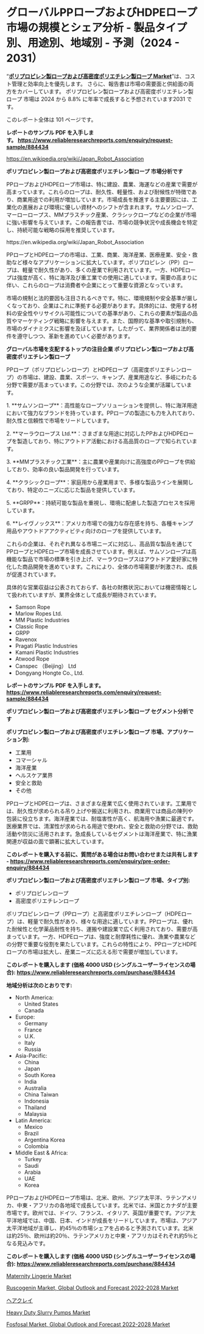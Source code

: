 <p><h1>グローバルPPロープおよびHDPEロープ市場の規模とシェア分析 - 製品タイプ別、用途別、地域別 - 予測（2024 - 2031）</h1></p><p>&ldquo;<strong><a href="https://www.reliableresearchreports.com/pp-ropes-and-hdpe-ropes-r884434">ポリプロピレン製ロープおよび高密度ポリエチレン製ロープ Market</a></strong>&rdquo;は、コスト管理と効率向上を優先します。 さらに、報告書は市場の需要面と供給面の両方をカバーしています。 ポリプロピレン製ロープおよび高密度ポリエチレン製ロープ 市場は 2024 から 8.8% に年率で成長すると予想されています2031 です。</p>
<p>このレポート全体は 101 ページです。</p>
<p><strong>レポートのサンプル PDF を入手します。&nbsp;<a href="https://www.reliableresearchreports.com/enquiry/request-sample/884434">https://www.reliableresearchreports.com/enquiry/request-sample/884434</a></strong></p>
<p><a href="https://en.wikipedia.org/wiki/Japan_Robot_Association">https://en.wikipedia.org/wiki/Japan_Robot_Association</a></p>
<p><strong>ポリプロピレン製ロープおよび高密度ポリエチレン製ロープ 市場分析です</strong></p>
<p><p>PPロープおよびHDPEロープ市場は、特に建設、農業、海運などの産業で需要が高まっています。これらのロープは、耐久性、軽量性、および耐候性が特徴であり、商業用途での利用が増加しています。市場成長を推進する主要要因には、工業化の進展および環境に優しい資材へのシフトが含まれます。サムソンロープ、マーローロープス、MMプラスチック産業、クラシックロープなどの企業が市場に強い影響を与えています。この報告書では、市場の競争状況や成長機会を特定し、持続可能な戦略の採用を推奨しています。</p></p>
<p>https://en.wikipedia.org/wiki/Japan_Robot_Association</p>
<p><p>PPロープとHDPEロープの市場は、工業、商業、海洋産業、医療産業、安全・救助など様々なアプリケーションに拡大しています。ポリプロピレン（PP）ロープは、軽量で耐久性があり、多くの産業で利用されています。一方、HDPEロープは強度が高く、特に海洋及び重工業での使用に適しています。需要の高まりに伴い、これらのロープは消費者や企業にとって重要な資源となっています。</p><p>市場の規制と法的要因も注目されるべきです。特に、環境規制や安全基準が厳しくなっており、企業はこれに準拠する必要があります。具体的には、使用する材料の安全性やリサイクル可能性についての基準があり、これらの要素が製品の品質やマーケティング戦略に影響を与えます。また、国際的な基準や取引規制も、市場のダイナミクスに影響を及ぼしています。したがって、業界関係者は法的要件を遵守しつつ、革新を進めていく必要があります。</p></p>
<p><strong>グローバル市場を支配するトップの注目企業 ポリプロピレン製ロープおよび高密度ポリエチレン製ロープ</strong></p>
<p><p>PPロープ（ポリプロピレンロープ）とHDPEロープ（高密度ポリエチレンロープ）の市場は、建設、農業、スポーツ、キャンプ、産業用途など、多岐にわたる分野で需要が高まっています。この分野では、次のような企業が活躍しています。</p><p>1. **サムソンロープ**：高性能なロープソリューションを提供し、特に海洋用途において強力なブランドを持っています。PPロープの製造にも力を入れており、耐久性と信頼性で市場をリードしています。</p><p>2. **マーラウロープス Ltd.**：さまざまな用途に対応したPPおよびHDPEロープを製造しており、特にアウトドア活動における高品質のロープで知られています。</p><p>3. **MMプラスチック工業**：主に農業や産業向けに高強度のPPロープを供給しており、効率の良い製品開発を行っています。</p><p>4. **クラシックロープ**：家庭用から産業用まで、多様な製品ラインを展開しており、特定のニーズに応じた製品を提供しています。</p><p>5. **GRPP**：持続可能な製品を重視し、環境に配慮した製造プロセスを採用しています。</p><p>6. **レイヴノックス**：アメリカ市場での強力な存在感を持ち、各種キャンプ用品やアウトドアアクティビティ向けのロープを提供しています。</p><p>これらの企業は、それぞれ異なる市場ニーズに対応し、高品質な製品を通じてPPロープとHDPEロープ市場を成長させています。例えば、サムソンロープは高機能な製品で市場の標準を引き上げ、マーラウロープスはアウトドア愛好家に特化した商品開発を進めています。これにより、全体の市場需要が刺激され、成長が促進されています。</p><p>具体的な営業収益は公表されておらず、各社の財務状況においては機密情報として扱われていますが、業界全体として成長が期待されています。</p></p>
<p><ul><li>Samson Rope</li><li>Marlow Ropes Ltd.</li><li>MM Plastic Industries</li><li>Classic Rope</li><li>GRPP</li><li>Ravenox</li><li>Pragati Plastic Industries</li><li>Kamani Plastic Industries</li><li>Atwood Rope</li><li>Canspec （Beijing） Ltd</li><li>Dongyang Hongte Co., Ltd.</li></ul></p>
<p><strong>レポートのサンプル PDF を入手します。 <a href="https://www.reliableresearchreports.com/enquiry/request-sample/884434">https://www.reliableresearchreports.com/enquiry/request-sample/884434</a></strong></p>
<p><strong>ポリプロピレン製ロープおよび高密度ポリエチレン製ロープ セグメント分析です</strong></p>
<p><strong>ポリプロピレン製ロープおよび高密度ポリエチレン製ロープ 市場、アプリケーション別:</strong></p>
<p><ul><li>工業用</li><li>コマーシャル</li><li>海洋産業</li><li>ヘルスケア業界</li><li>安全と救助</li><li>その他</li></ul></p>
<p><p>PPロープとHDPEロープは、さまざまな産業で広く使用されています。工業用では、耐久性が求められる吊り上げや搬送に利用され、商業用では商品の陳列や包装に役立ちます。海洋産業では、耐塩害性が高く、航海用や漁業に最適です。医療業界では、清潔性が求められる用途で使われ、安全と救助の分野では、救助活動や防災に活用されます。急成長しているセグメントは海洋産業で、特に漁業関連が収益の面で顕著に拡大しています。</p></p>
<p><strong>このレポートを購入する前に、質問がある場合はお問い合わせまたは共有します - <a href="https://www.reliableresearchreports.com/enquiry/pre-order-enquiry/884434">https://www.reliableresearchreports.com/enquiry/pre-order-enquiry/884434</a></strong></p>
<p><strong>ポリプロピレン製ロープおよび高密度ポリエチレン製ロープ 市場、タイプ別:</strong></p>
<p><ul><li>ポリプロピレンロープ</li><li>高密度ポリエチレンロープ</li></ul></p>
<p><p>ポリプロピレンロープ（PPロープ）と高密度ポリエチレンロープ（HDPEロープ）は、軽量で耐久性があり、様々な用途に適しています。PPロープは、優れた耐候性と化学薬品耐性を持ち、運搬や建設業で広く利用されており、需要が高まっています。一方、HDPEロープは、強度と耐摩耗性に優れ、漁業や農業などの分野で重要な役割を果たしています。これらの特性により、PPロープとHDPEロープの市場は拡大し、産業ニーズに応える形で需要が増加しています。</p></p>
<p><strong>このレポートを購入します (価格 4000 USD (シングルユーザーライセンスの場合): <a href="https://www.reliableresearchreports.com/purchase/884434">https://www.reliableresearchreports.com/purchase/884434</a></strong></p>
<p><strong>地域分析は次のとおりです:</strong></p>
<p><ul>
    <li>
        North America:
        <ul>
            <li>United States</li>
            <li>Canada</li>
        </ul>
    </li>
    <li>
        Europe:
        <ul>
            <li>Germany</li>
            <li>France</li>
            <li>U.K.</li>
            <li>Italy</li>
            <li>Russia</li>
        </ul>
    </li>
    <li>
        Asia-Pacific:
        <ul>
            <li>China</li>
            <li>Japan</li>
            <li>South Korea</li>
            <li>India</li>
            <li>Australia</li>
            <li>China Taiwan</li>
            <li>Indonesia</li>
            <li>Thailand</li>
            <li>Malaysia</li>
        </ul>
    </li>
    <li>
        Latin America:
        <ul>
            <li>Mexico</li>
            <li>Brazil</li>
            <li>Argentina Korea</li>
            <li>Colombia</li>
        </ul>
    </li>
    <li>
        Middle East & Africa:
        <ul>
            <li>Turkey</li>
            <li>Saudi</li>
            <li>Arabia</li>
            <li>UAE</li>
            <li>Korea</li>
        </ul>
    </li>
    </ul></p>
<p><p>PPロープおよびHDPEロープ市場は、北米、欧州、アジア太平洋、ラテンアメリカ、中東・アフリカの各地域で成長しています。北米では、米国とカナダが主要市場です。欧州では、ドイツ、フランス、イタリア、英国が重要です。アジア太平洋地域では、中国、日本、インドが成長をリードしています。市場は、アジア太平洋地域が主導し、約45％の市場シェアを占めると予測されています。北米は約25％、欧州は約20％、ラテンアメリカと中東・アフリカはそれぞれ約5％となる見込みです。</p></p>
<p><strong>このレポートを購入します (価格 4000 USD (シングルユーザーライセンスの場合): <a href="https://www.reliableresearchreports.com/purchase/884434">https://www.reliableresearchreports.com/purchase/884434</a></strong></p>
<p><p><a href="https://medium.com/@mdalsohelmia44/global-maternity-lingerie-market-size-is-expected-to-reach-at-a-cagr-of-14-3-a6fe46614700">Maternity Lingerie Market</a></p><p><a href="https://github.com/prosalinda88/Market-Research-Report-List-6/blob/main/ruscogenin-market-global-outlook-and-forecast-2022-2028-market.md">Ruscogenin Market, Global Outlook and Forecast 2022-2028 Market</a></p><p><a href="https://medium.com/@sheilabruen2023/%E6%88%A6%E7%95%A5%E7%9A%84%E5%B8%82%E5%A0%B4%E3%82%A4%E3%83%B3%E3%82%B5%E3%82%A4%E3%83%88-%E3%82%B0%E3%83%AD%E3%83%BC%E3%83%90%E3%83%AB%E3%83%98%E3%82%A2%E3%82%AF%E3%83%AC%E3%82%A4%E5%B8%82%E5%A0%B4%E3%81%AE%E5%8B%95%E5%90%91-2024-2031-b0bdbe823335">ヘアクレイ</a></p><p><a href="https://www.linkedin.com/pulse/heavy-duty-slurry-pumps-market-growth-segmentation-regional-analysis-bicpc?trackingId=EKIY3kPsSXOpLJd7MjJ9GA%3D%3D">Heavy Duty Slurry Pumps Market</a></p><p><a href="https://github.com/NorbertYates/Market-Research-Report-List-6/blob/main/fosfosal-market-global-outlook-and-forecast-2022-2028-market.md">Fosfosal Market, Global Outlook and Forecast 2022-2028 Market</a></p></p>